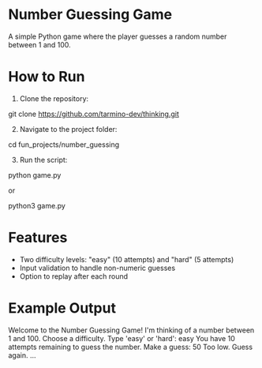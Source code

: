 # Number Guessing Game

A simple Python game where the player guesses a random number between 1 and 100.

# How to Run
1. Clone the repository:

git clone https://github.com/tarmino-dev/thinking.git

2. Navigate to the project folder:

cd fun_projects/number_guessing

3. Run the script:

python game.py

or

python3 game.py

# Features
- Two difficulty levels: "easy" (10 attempts) and "hard" (5 attempts)
- Input validation to handle non-numeric guesses
- Option to replay after each round

# Example Output
Welcome to the Number Guessing Game!
I'm thinking of a number between 1 and 100.
Choose a difficulty. Type 'easy' or 'hard': easy
You have 10 attempts remaining to guess the number.
Make a guess: 50
Too low.
Guess again. ...